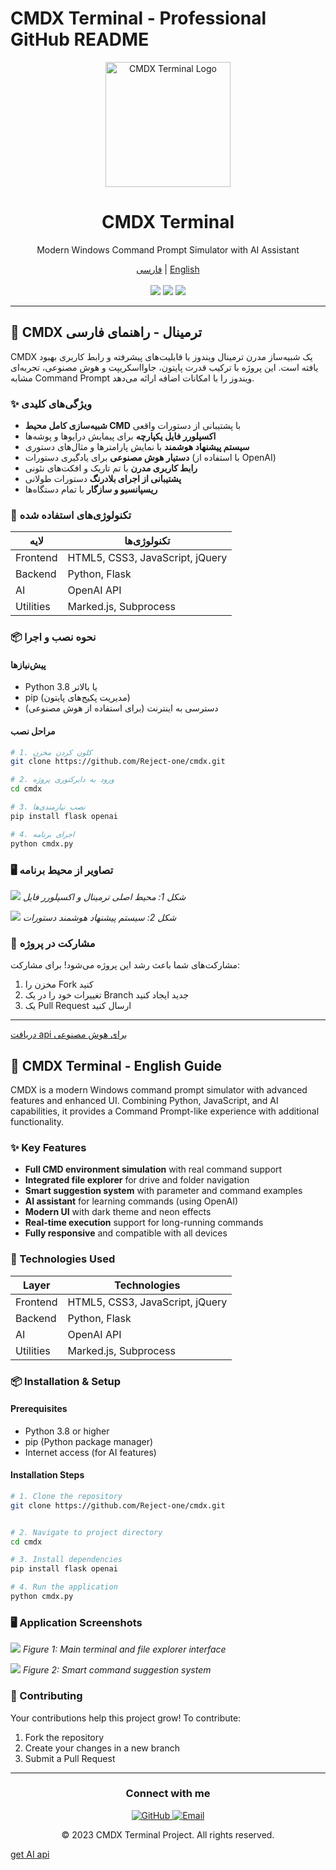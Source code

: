 # CMDX Terminal - Professional GitHub README


<div align="center">
  <img src="LOGO.png" alt="CMDX Terminal Logo" width="200">
  <h1>CMDX Terminal</h1>
  <p>Modern Windows Command Prompt Simulator with AI Assistant</p>
  
  <div>
    <a href="#farsi-section">فارسی</a> | 
    <a href="#english-section">English</a>
  </div>
  
  <br>
  
  <div>
    <img src="https://img.shields.io/badge/Python-3.8%2B-blue?logo=python">
    <img src="https://img.shields.io/badge/Flask-2.0%2B-lightgrey?logo=flask">
    <img src="https://img.shields.io/badge/version-1.0.0-brightgreen">
  </div>
</div>

---

<a name="farsi-section"></a>

## 🌟 CMDX ترمینال - راهنمای فارسی

CMDX یک شبیه‌ساز مدرن ترمینال ویندوز با قابلیت‌های پیشرفته و رابط کاربری بهبود یافته است. این پروژه با ترکیب قدرت پایتون، جاوااسکریپت و هوش مصنوعی، تجربه‌ای مشابه Command Prompt ویندوز را با امکانات اضافه ارائه می‌دهد.
### ✨ ویژگی‌های کلیدی
- **شبیه‌سازی کامل محیط CMD** با پشتیبانی از دستورات واقعی
- **اکسپلورر فایل یکپارچه** برای پیمایش درایوها و پوشه‌ها
- **سیستم پیشنهاد هوشمند** با نمایش پارامترها و مثال‌های دستوری
- **دستیار هوش مصنوعی** برای یادگیری دستورات (با استفاده از OpenAI)
- **رابط کاربری مدرن** با تم تاریک و افکت‌های نئونی
- **پشتیبانی از اجرای بلادرنگ** دستورات طولانی
- **ریسپانسیو و سازگار** با تمام دستگاه‌ها

### 🚀 تکنولوژی‌های استفاده شده
| لایه       | تکنولوژی‌ها                     |
|------------|--------------------------------|
| Frontend   | HTML5, CSS3, JavaScript, jQuery |
| Backend    | Python, Flask                 |
| AI         | OpenAI API                    |
| Utilities  | Marked.js, Subprocess         |

### 📦 نحوه نصب و اجرا

#### پیش‌نیازها
- Python 3.8 یا بالاتر
- pip (مدیریت پکیج‌های پایتون)
- دسترسی به اینترنت (برای استفاده از هوش مصنوعی)

#### مراحل نصب
```bash
# 1. کلون کردن مخزن
git clone https://github.com/Reject-one/cmdx.git

# 2. ورود به دایرکتوری پروژه
cd cmdx

# 3. نصب نیازمندی‌ها
pip install flask openai

# 4. اجرای برنامه
python cmdx.py
```

### 🖥️ تصاویر از محیط برنامه
![](cmdx.png)
*شکل 1: محیط اصلی ترمینال و اکسپلورر فایل*

![](suggestions.png)
*شکل 2: سیستم پیشنهاد هوشمند دستورات*

### 🤝 مشارکت در پروژه
مشارکت‌های شما باعث رشد این پروژه می‌شود! برای مشارکت:
1. مخزن را Fork کنید
2. تغییرات خود را در یک Branch جدید ایجاد کنید
3. یک Pull Request ارسال کنید

---
[دریافت api برای هوش مصنوعی](https://gapgpt.app/platform/tokens)
<a name="english-section"></a>


## 🌟 CMDX Terminal - English Guide

CMDX is a modern Windows command prompt simulator with advanced features and enhanced UI. Combining Python, JavaScript, and AI capabilities, it provides a Command Prompt-like experience with additional functionality.

### ✨ Key Features
- **Full CMD environment simulation** with real command support
- **Integrated file explorer** for drive and folder navigation
- **Smart suggestion system** with parameter and command examples
- **AI assistant** for learning commands (using OpenAI)
- **Modern UI** with dark theme and neon effects
- **Real-time execution** support for long-running commands
- **Fully responsive** and compatible with all devices

### 🚀 Technologies Used
| Layer      | Technologies                   |
|------------|--------------------------------|
| Frontend   | HTML5, CSS3, JavaScript, jQuery |
| Backend    | Python, Flask                 |
| AI         | OpenAI API                    |
| Utilities  | Marked.js, Subprocess         |

### 📦 Installation & Setup

#### Prerequisites
- Python 3.8 or higher
- pip (Python package manager)
- Internet access (for AI features)

#### Installation Steps
```bash
# 1. Clone the repository
git clone https://github.com/Reject-one/cmdx.git


# 2. Navigate to project directory
cd cmdx

# 3. Install dependencies
pip install flask openai

# 4. Run the application
python cmdx.py
```

### 🖥️ Application Screenshots
![](cmdx.png)
*Figure 1: Main terminal and file explorer interface*

![](suggestions.png)
*Figure 2: Smart command suggestion system*

### 🤝 Contributing
Your contributions help this project grow! To contribute:
1. Fork the repository
2. Create your changes in a new branch
3. Submit a Pull Request


---

<div align="center">
  <h3>Connect with me</h3>
  <p>
    <a href="https://github.com/yourusername">
      <img src="https://img.shields.io/badge/GitHub-100000?style=for-the-badge&logo=github&logoColor=white" alt="GitHub">
    </a>
    <a href="mailto:youremail@example.com">
      <img src="https://img.shields.io/badge/Email-D14836?style=for-the-badge&logo=gmail&logoColor=white" alt="Email">
    </a>
  </p>
  <p>© 2023 CMDX Terminal Project. All rights reserved.</p>
</div>


[get AI api](https://gapgpt.app/platform/tokens)
